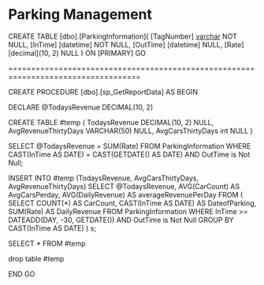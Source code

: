 # Parking Management

CREATE TABLE [dbo].[ParkingInformation](
	[TagNumber] [varchar](100) NOT NULL,
	[InTime] [datetime] NOT NULL,
	[OutTime] [datetime] NULL,
	[Rate] [decimal](10, 2) NULL
) ON [PRIMARY]
GO


===================================================================================


CREATE   PROCEDURE [dbo].[sp_GetReportData]
AS
BEGIN

DECLARE @TodaysRevenue DECIMAL(10, 2) 

CREATE TABLE #temp
(
	TodaysRevenue DECIMAL(10, 2)  NULL,
	AvgRevenueThirtyDays VARCHAR(50) NULL,
	AvgCarsThirtyDays int NULL
)


SELECT @TodaysRevenue = SUM(Rate)
FROM ParkingInformation
WHERE CAST(InTime AS DATE) = CAST(GETDATE() AS DATE)
 AND OutTime is Not Null;

INSERT INTO #temp (TodaysRevenue, AvgCarsThirtyDays, AvgRevenueThirtyDays) 
SELECT @TodaysRevenue, AVG(CarCount) AS AvgCarsPerday, AVG(DailyRevenue) AS averageRevenuePerDay
FROM (
    SELECT COUNT(*) AS CarCount, CAST(InTime AS DATE) AS DateofParking, SUM(Rate) AS DailyRevenue 
    FROM ParkingInformation
    WHERE InTime >= DATEADD(DAY, -30, GETDATE()) AND  OutTime is Not Null
    GROUP BY CAST(InTime AS DATE)
) s;

SELECT * FROM #temp

drop table #temp

END
GO


